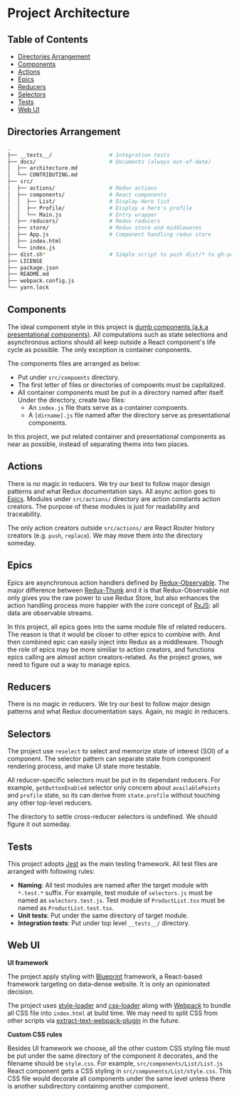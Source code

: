 # Project Architecture

## Table of Contents

- [Directories Arrangement](#directories-arrangement)
- [Components](#components)
- [Actions](#actions)
- [Epics](#epics)
- [Reducers](#reducers)
- [Selectors](#selectors)
- [Tests](#tests)
- [Web UI](#web-ui)

## Directories Arrangement

```bash
.
├── __tests__/                  # Integration tests
├── docs/                       # Documents (always out-of-date)
│  ├── architecture.md
│  └── CONTRIBUTING.md
├── src/
│  ├── actions/                 # Redux actions
│  ├── components/              # React components
│  │  ├── List/                 # Display Hero list
│  │  ├── Profile/              # Display a hero's profile
│  │  └── Main.js               # Entry wrapper
│  ├── reducers/                # Redux reducers
│  ├── store/                   # Redux store and middlewares
│  ├── App.js                   # Component handling redux store
│  ├── index.html
│  └── index.js
├── dist.sh*                    # Simple script to push dist/* to gh-pages
├── LICENSE
├── package.json
├── README.md
├── webpack.config.js
└── yarn.lock
```

## Components

The ideal component style in this project is [dumb components (a.k.a presentational components)][dumb-components]. All computations such as state selections and asynchronous actions should all keep outside a React component's life cycle as possible. The only exception is container conponents.

The components files are arranged as below:

- Put under `src/compoents` directory.
- The first letter of files or directories of compoents must be capitalized.
- All container components must be put in a directory named after itself. Under the directory, create two files:
    - An `index.js` file thats serve as a container compoents.
    - A `[dirname].js` file named after the directory serve as presentational components.

In this project, we put related container and presentational components as near as possible, instead of separating thems into two places.

[dumb-components]: https://redux.js.org/docs/basics/UsageWithReact.html#presentational-and-container-components

## Actions

There is no magic in reducers. We try our best to follow major design patterns and what Redux documentation says. All async action goes to [Epics](#epics). Modules under `src/actions/` directory are action constants action creators. The purpose of these modules is just for readability and traceability. 

The only action creators outside `src/actions/` are React Router history creators (e.g. `push`, `replace`). We may move them into the directory someday.

## Epics

Epics are asynchronous action handlers defined by [Redux-Observable][redux-observable]. The major difference between [Redux-Thunk][redux-thunk] and it is that Redux-Observable not only gives you the raw power to use Redux Store, but also enhances the action handling process more happier with the core concept of [RxJS][rxjs]: all data are observable streams.

In this project, all epics goes into the same module file of related reducers. The reason is that it would be closer to other epics to combine with. And then combined epic can easily inject into Redux as a middleware. Though the role of epics may be more similiar to action creators, and functions epics calling are almost action creators-related. As the project grows, we need to figure out a way to manage epics.

[redux-observable]: https://redux-observable.js.org/
[redux-thunk]: https://github.com/gaearon/redux-thunk
[rxjs]: http://reactivex.io/rxjs/

## Reducers

There is no magic in reducers. We try our best to follow major design patterns and what Redux documentation says. Again, no magic in reducers.

## Selectors

The project use `reselect` to select and memorize state of interest (SOI) of a component. The selector pattern can separate state from component rendering process, and make UI state more testable.

All reducer-specific selectors must be put in its dependant reducers. For example, `getButtonEnabled` selector only concern about `availablePoints` and `profile` state, so its can derive from `state.profile` without touching any other top-level reducers.

The directory to settle cross-reducer selectors is undefined. We should figure it out someday.

## Tests

This project adopts [Jest](jest) as the main testing framework. All test files are arranged with following rules:

- **Naming**: All test modules are named after the target module with `*.test.*` suffix. For example, test module of `selectors.js` must be named as `selectors.test.js`. Test module of `ProductList.tsx` must be named as `ProductList.test.tsx`.
- **Unit tests**: Put under the same directory of target module.
- **Integration tests**: Put under top level `__tests__/` directory.

[jest]: https://facebook.github.io/jest/

## Web UI

**UI framework**

The project apply styling with [Blueprint](blueprint) framework, a React-based framework targeting on data-dense website. It is only an opinionated decision.

The project uses [style-loader][style-loader] and [css-loader][css-loader] along with [Webpack][webpack] to bundle all CSS file into `index.html` at build time. We may need to split CSS from other scripts via [extract-text-webpack-plugin][extract-text] in the future.

**Custom CSS rules**

Besides UI framework we choose, all the other custom CSS styling file must be put under the same directory of the component it decorates, and the filename should be `style.css`. For example, `src/components/List/List.js` React component gets a CSS styling in `src/components/List/style.css`. This CSS file would decorate all components under the same level unless there is another subdirectory containing another component.

[webpack]: https://webpack.js.org
[extract-text]: https://github.com/webpack-contrib/extract-text-webpack-plugin
[style-loader]: https://github.com/webpack-contrib/style-loader
[css-loader]: https://github.com/webpack-contrib/css-loader
[blueprint]: http://blueprintjs.com/
